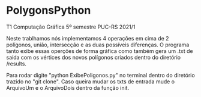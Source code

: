 # PolygonsPython

T1 Computação Gráfica 5º semestre PUC-RS 2021/1

Neste trablhamos nós implementamos 4 operações em cima de 2 polígonos, união, intersecção e as duas possíveis diferenças. O programa tanto exibe essas operções de forma gráfica como também gera um .txt de saída com os vértices dos novos polígonos criados dentro do diretório /results.

Para rodar digite "python ExibePoligonos.py" no terminal dentro do diretório trazido no "git clone". Caso queira mudar os txts de entrada mude o ArquivoUm e o ArquivoDois dentro da função init.
